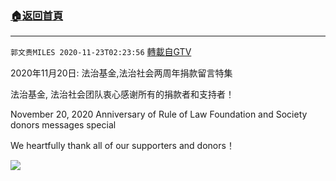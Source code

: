 ﻿###  [:house:返回首頁](https://github.com/ourhimalayas/txt)
---

`郭文贵MILES 2020-11-23T02:23:56` [轉載自GTV](https://gtv.org/web/#/UserInfo/5e596957357cc612d35a8044)

2020年11月20日: 法治基金,法治社会两周年捐款留言特集 

法治基金, 法治社会团队衷心感谢所有的捐款者和支持者！

November 20, 2020 Anniversary of Rule of Law Foundation and Society donors messages special 

We heartfully thank all of our supporters and donors！

[![](https://filegroup.gtv.org/cdn-cgi/image/width=600/https://filegroup.gtv.org/group4/default/20201123/02/23/0/1e781876b989cb6a65c7d924e2473372.jpg)](https://filegroup.gtv.org/group4/default/20201123/02/23/0/0b0e66a38dc103038fd63ef7c351a0da.mp4)